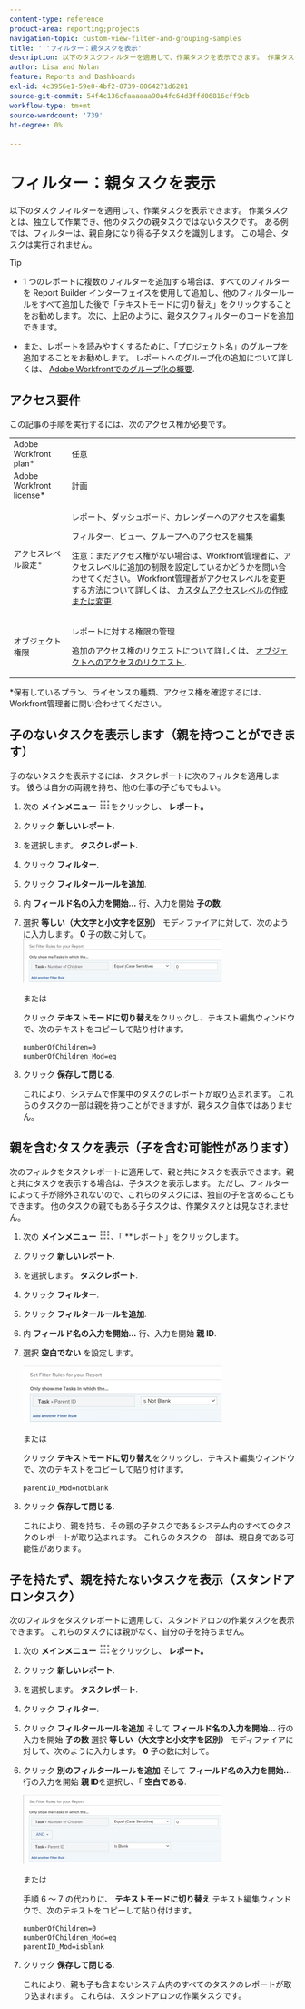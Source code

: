 ```yaml
---
content-type: reference
product-area: reporting;projects
navigation-topic: custom-view-filter-and-grouping-samples
title: '''フィルター：親タスクを表示'
description: 以下のタスクフィルターを適用して、作業タスクを表示できます。 作業タスクとは、独立して作業でき、他のタスクの親タスクではないタスクです。 ある例では、フィルターは、親自身になり得る子タスクを識別します。 この場合、タスクは実行されません。
author: Lisa and Nolan
feature: Reports and Dashboards
exl-id: 4c3956e1-59e0-4bf2-8739-8064271d6281
source-git-commit: 54f4c136cfaaaaaa90a4fc64d3ffd06816cff9cb
workflow-type: tm+mt
source-wordcount: '739'
ht-degree: 0%

---
```


# フィルター：親タスクを表示

以下のタスクフィルターを適用して、作業タスクを表示できます。 作業タスクとは、独立して作業でき、他のタスクの親タスクではないタスクです。 ある例では、フィルターは、親自身になり得る子タスクを識別します。 この場合、タスクは実行されません。

>[!TIP]
>
>* 1 つのレポートに複数のフィルターを追加する場合は、すべてのフィルターを Report Builder インターフェイスを使用して追加し、他のフィルタールールをすべて追加した後で「テキストモードに切り替え」をクリックすることをお勧めします。 次に、上記のように、親タスクフィルターのコードを追加できます。 
* また、レポートを読みやすくするために、「プロジェクト名」のグループを追加することをお勧めします。 レポートへのグループ化の追加について詳しくは、 [Adobe Workfrontでのグループ化の概要](../../../reports-and-dashboards/reports/reporting-elements/groupings-overview.md).
>


## アクセス要件

この記事の手順を実行するには、次のアクセス権が必要です。

<table style="table-layout:auto"> 
 <col> 
 <col> 
 <tbody> 
  <tr> 
   <td role="rowheader">Adobe Workfront plan*</td> 
   <td> <p>任意</p> </td> 
  </tr> 
  <tr> 
   <td role="rowheader">Adobe Workfront license*</td> 
   <td> <p>計画 </p> </td> 
  </tr> 
  <tr> 
   <td role="rowheader">アクセスレベル設定*</td> 
   <td> <p>レポート、ダッシュボード、カレンダーへのアクセスを編集</p> <p>フィルター、ビュー、グループへのアクセスを編集</p> <p>注意：まだアクセス権がない場合は、Workfront管理者に、アクセスレベルに追加の制限を設定しているかどうかを問い合わせてください。 Workfront管理者がアクセスレベルを変更する方法について詳しくは、 <a href="../../../administration-and-setup/add-users/configure-and-grant-access/create-modify-access-levels.md" class="MCXref xref">カスタムアクセスレベルの作成または変更</a>.</p> </td> 
  </tr> 
  <tr> 
   <td role="rowheader">オブジェクト権限</td> 
   <td> <p>レポートに対する権限の管理</p> <p>追加のアクセス権のリクエストについて詳しくは、 <a href="../../../workfront-basics/grant-and-request-access-to-objects/request-access.md" class="MCXref xref">オブジェクトへのアクセスのリクエスト </a>.</p> </td> 
  </tr> 
 </tbody> 
</table>

&#42;保有しているプラン、ライセンスの種類、アクセス権を確認するには、Workfront管理者に問い合わせてください。

## 子のないタスクを表示します（親を持つことができます）

子のないタスクを表示するには、タスクレポートに次のフィルタを適用します。 彼らは自分の両親を持ち、他の仕事の子どもでもよい。

1. 次の **メインメニュー** ![](assets/main-menu-icon.png)をクリックし、 **レポート。**

1. クリック **新しいレポート**.
1. を選択します。 **タスクレポート**.
1. クリック **フィルター**.
1. クリック **フィルタールールを追加**.
1. 内 **フィールド名の入力を開始…** 行、入力を開始 **子の数**.

1. 選択 **等しい（大文字と小文字を区別）** モディファイアに対して、次のように入力します。 **0** 子の数に対して。\
   ![](assets/parent-task-filter-from-the-ui-350x76.png)

   または

   クリック **テキストモードに切り替え**&#x200B;をクリックし、テキスト編集ウィンドウで、次のテキストをコピーして貼り付けます。 

   ```
   numberOfChildren=0
   numberOfChildren_Mod=eq
   ```


1. クリック **保存して閉じる**.

   これにより、システムで作業中のタスクのレポートが取り込まれます。 これらのタスクの一部は親を持つことができますが、親タスク自体ではありません。

## 親を含むタスクを表示（子を含む可能性があります）

次のフィルタをタスクレポートに適用して、親と共にタスクを表示できます。親と共にタスクを表示する場合は、子タスクを表示します。 ただし、フィルターによって子が除外されないので、これらのタスクには、独自の子を含めることもできます。 他のタスクの親でもある子タスクは、作業タスクとは見なされません。

1. 次の **メインメニュー** ![](assets/main-menu-icon.png)、「 **レポート」をクリックします。
1. クリック **新しいレポート**.
1. を選択します。 **タスクレポート**.
1. クリック **フィルター**.
1. クリック **フィルタールールを追加**.
1. 内 **フィールド名の入力を開始…** 行、入力を開始 **親 ID**.
1. 選択 **空白でない** を設定します。

   ![](assets/filter-parent-id-not-blank-350x100.png)

   または

   クリック **テキストモードに切り替え**&#x200B;をクリックし、テキスト編集ウィンドウで、次のテキストをコピーして貼り付けます。 

   `parentID_Mod=notblank`

1. クリック **保存して閉じる**.

   これにより、親を持ち、その親の子タスクであるシステム内のすべてのタスクのレポートが取り込まれます。 これらのタスクの一部は、親自身である可能性があります。

## 子を持たず、親を持たないタスクを表示（スタンドアロンタスク）

次のフィルタをタスクレポートに適用して、スタンドアロンの作業タスクを表示できます。 これらのタスクには親がなく、自分の子を持ちません。

1. 次の **メインメニュー** ![](assets/main-menu-icon.png)をクリックし、 **レポート。**
1. クリック **新しいレポート**.
1. を選択します。 **タスクレポート**.
1. クリック **フィルター**.
1. クリック **フィルタールールを追加** そして **フィールド名の入力を開始…** 行の入力を開始 **子の数** 選択 **等しい（大文字と小文字を区別）** モディファイアに対して、次のように入力します。 **0** 子の数に対して。
1. クリック **別のフィルタールールを追加** そして **フィールド名の入力を開始…** 行の入力を開始 **親 ID**&#x200B;を選択し、「 **空白である**.

   ![](assets/filter-parent-id-blank-and-zero-children-350x121.png)

   または

   手順 6 ～ 7 の代わりに、 **テキストモードに切り替え** テキスト編集ウィンドウで、次のテキストをコピーして貼り付けます。 

   <!--
   <p data-mc-conditions="QuicksilverOrClassic.Draft mode">(NOTE: ensure steps above stay accurate)</p>
   -->

   ```
   numberOfChildren=0
   numberOfChildren_Mod=eq
   parentID_Mod=isblank
   ```

1. クリック **保存して閉じる**.

   これにより、親も子も含まないシステム内のすべてのタスクのレポートが取り込まれます。 これらは、スタンドアロンの作業タスクです。
